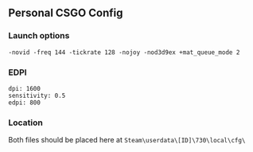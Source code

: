 ## Personal CSGO Config

### Launch options
`-novid -freq 144 -tickrate 128 -nojoy -nod3d9ex +mat_queue_mode 2`

### EDPI
```
dpi: 1600 
sensitivity: 0.5 
edpi: 800
```

### Location
Both files should be placed here at `Steam\userdata\[ID]\730\local\cfg\`
